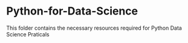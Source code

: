 # Python-for-Data-Science

This folder contains the necessary resources required for Python Data Science Praticals
